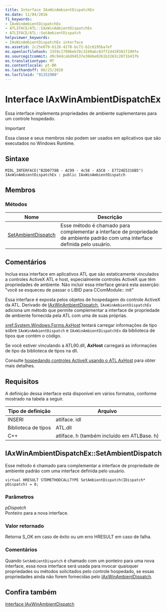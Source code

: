 ```yaml
---
title: Interface IAxWinAmbientDispatchEx
ms.date: 11/04/2016
f1_keywords:
- IAxWinAmbientDispatchEx
- ATLIFACE/ATL::IAxWinAmbientDispatchEx
- ATLIFACE/ATL::SetAmbientDispatch
helpviewer_keywords:
- IAxWinAmbientDispatchEx interface
ms.assetid: 2c25e079-6128-4278-bc72-b2c6195ba7ef
ms.openlocfilehash: 3359c17996eb78c3249abc83ff2d439381f209fe
ms.sourcegitcommit: d9c94dcabd94537e304be0261b3263c2071b437b
ms.translationtype: MT
ms.contentlocale: pt-BR
ms.lasthandoff: 09/25/2020
ms.locfileid: "91352980"
---
```

# <a name="iaxwinambientdispatchex-interface"></a>Interface IAxWinAmbientDispatchEx

Essa interface implementa propriedades de ambiente suplementares para um controle hospedado.

> [!IMPORTANT]
> Essa classe e seus membros não podem ser usados em aplicativos que são executados no Windows Runtime.

## <a name="syntax"></a>Sintaxe

```
MIDL_INTERFACE("B2D0778B - AC99 - 4c58 - A5C8 - E7724E5316B5") IAxWinAmbientDispatchEx : public IAxWinAmbientDispatch
```

## <a name="members"></a>Membros

### <a name="methods"></a>Métodos

|Nome|Descrição|
|-|-|
|[SetAmbientDispatch](#setambientdispatch)|Esse método é chamado para complementar a interface de propriedade de ambiente padrão com uma interface definida pelo usuário.|

## <a name="remarks"></a>Comentários

Inclua essa interface em aplicativos ATL que são estaticamente vinculados a controles ActiveX ATL e host, especialmente controles ActiveX que têm propriedades de ambiente. Não incluir essa interface gerará esta asserção: "você se esqueceu de passar o LIBID para CComModule:: init"

Essa interface é exposta pelos objetos de hospedagem do controle ActiveX da ATL. Derivado de [IAxWinAmbientDispatch](../../atl/reference/iaxwinambientdispatch-interface.md), `IAxWinAmbientDispatchEx` adiciona um método que permite complementar a interface de propriedade de ambiente fornecida pela ATL com uma de suas próprias.

<xref:System.Windows.Forms.AxHost> tentará carregar informações de tipo sobre `IAxWinAmbientDispatch` e `IAxWinAmbientDispatchEx` da biblioteca de tipos que contém o código.

Se você estiver vinculando a ATL90.dll, **AxHost** carregará as informações de tipo da biblioteca de tipos na dll.

Consulte [hospedando controles ActiveX usando o ATL AxHost](../../atl/atl-control-containment-faq.md#hosting-activex-controls-using-atl-axhost) para obter mais detalhes.

## <a name="requirements"></a>Requisitos

A definição dessa interface está disponível em vários formatos, conforme mostrado na tabela a seguir.

|Tipo de definição|Arquivo|
|---------------------|----------|
|INSERI|atliface. idl|
|Biblioteca de tipos|ATL.dll|
|C++|atliface. h (também incluído em ATLBase. h)|

## <a name="iaxwinambientdispatchexsetambientdispatch"></a><a name="setambientdispatch"></a> IAxWinAmbientDispatchEx::SetAmbientDispatch

Esse método é chamado para complementar a interface de propriedade de ambiente padrão com uma interface definida pelo usuário.

```
virtual HRESULT STDMETHODCALLTYPE SetAmbientDispatch(IDispatch* pDispatch) = 0;
```

### <a name="parameters"></a>Parâmetros

*pDispatch*<br/>
Ponteiro para a nova interface.

### <a name="return-value"></a>Valor retornado

Retorna S_OK em caso de êxito ou um erro HRESULT em caso de falha.

### <a name="remarks"></a>Comentários

Quando `SetAmbientDispatch` é chamado com um ponteiro para uma nova interface, essa nova interface será usada para invocar quaisquer propriedades ou métodos solicitados pelo controle hospedado, se essas propriedades ainda não forem fornecidas pelo [IAxWinAmbientDispatch](../../atl/reference/iaxwinambientdispatch-interface.md).

## <a name="see-also"></a>Confira também

[Interface IAxWinAmbientDispatch](../../atl/reference/iaxwinambientdispatch-interface.md)
